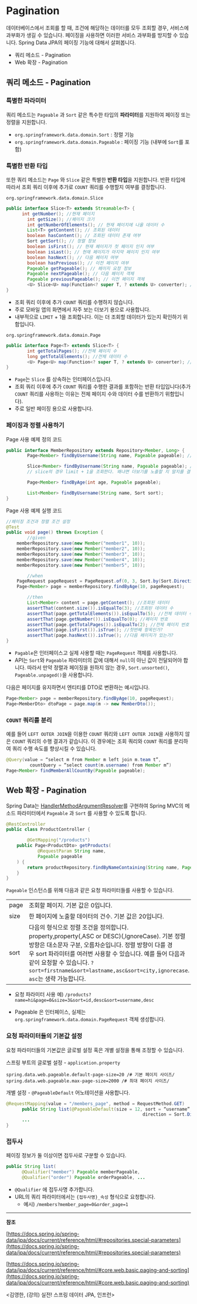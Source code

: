 # Pagination

데이터베이스에서 조회를 할 때, 조건에 해당하는 데이터를 모두 조회할 경우, 서비스에 과부화가 생길 수 있습니다. 페이징을 사용하면 이러한 서비스 과부화를 방지할 수 있습니다. Spring Data JPA의 페이징 기능에 대해서 살펴봅니다.

- 쿼리 메소드 - Pagination
- Web 확장 - Pagination

## 쿼리 메소드 - Pagination

### 특별한 파라미터

쿼리 메소드는 `Pageable` 과 `Sort` 같은 특수한 타입의 **파라미터**를 지원하여 페이징 또는 정렬을 지원합니다.

- `org.springframework.data.domain.Sort` : 정렬 기능
- `org.springframework.data.domain.Pageable` : 페이징 기능 (내부에 `Sort`를 포함)

### 특별한 반환 타입

또한 쿼리 메소드는 `Page` 와 `Slice` 같은 특별한 **반환 타입**을 지원합니다. 반환 타입에 따라서 조회 쿼리 이후에 추가로 `COUNT` 쿼리를 수행할지 여부를 결정합니다.

`org.springframework.data.domain.Slice`

```java
public interface Slice<T> extends Streamable<T> {
	  int getNumber(); //현재 페이지
		int getSize(); //페이지 크기
		int getNumberOfElements(); // 현재 페이지에 나올 데이터 수
		List<T> getContent(); // 조회된 데이터
		boolean hasContent(); // 조회된 데이터 존재 여부
		Sort getSort(); // 정렬 정보
		boolean isFirst(); // 현재 페이지가 첫 페이지 인지 여부
		boolean isLast(); // 현재 페이지가 마지막 페이지 인지 여부
		boolean hasNext(); // 다음 페이지 여부
		boolean hasPrevious(); // 이전 페이지 여부
		Pageable getPageable(); // 페이지 요청 정보
		Pageable nextPageable(); // 다음 페이지 객체
		Pageable previousPageable(); // 이전 페이지 객체
		<U> Slice<U> map(Function<? super T, ? extends U> converter); //변환기
}
```

- 조회 쿼리 이후에 추가 `COUNT` 쿼리를 수행하지 않습니다.
- 주로 모바일 앱의 화면에서 자주 보는 더보기 용으로 사용합니다.
- 내부적으로 `LIMIT` + 1을 조회합니다. 이는 더 조회할 데이터가 있는지 확인하기 위함입니다.

`org.springframework.data.domain.Page`

```java
public interface Page<T> extends Slice<T> {
		int getTotalPages(); //전체 페이지 수
		long getTotalElements(); //전체 데이터 수
		<U> Page<U> map(Function<? super T, ? extends U> converter); //변환기
}
```

- `Page`는 `Slice` 를 상속하는 인터페이스입니다.
- 조회 쿼리 이후에 추가 `COUNT` 쿼리를 수행한 결과를 포함하는 반환 타입입니다(추가 `COUNT` 쿼리를 사용하는 이유는 전체 페이지 수와 데이터 수를  반환하기 위함입니다).
- 주로 일반 페이징 용으로 사용합니다.

### 페이징과 정렬 사용하기

Page 사용 예제 정의 코드

```java
public interface MemberRepository extends Repository<Member, Long> {
		Page<Member> findByUsername(String name, Pageable pageable); //count 쿼리 사용 

		Slice<Member> findByUsername(String name, Pageable pageable); //count 쿼리 사용 안함
		// slice의 경우 limit + 1을 조회한다. 왜냐면 더보기를 노출할 지 말지를 결정하기 때문.

		Page<Member> findByAge(int age, Pageable pageable);

		List<Member> findByUsername(String name, Sort sort);
}
```

Page 사용 예제 실행 코드

```java
//페이징 조건과 정렬 조건 설정
@Test
public void page() throws Exception {
		//given
    memberRepository.save(new Member("member1", 10));
    memberRepository.save(new Member("member2", 10));
    memberRepository.save(new Member("member3", 10));
    memberRepository.save(new Member("member4", 10));
    memberRepository.save(new Member("member5", 10));

		//when
    PageRequest pageRequest = PageRequest.of(0, 3, Sort.by(Sort.Direction.DESC, "username"));
    Page<Member> page = memberRepository.findByAge(10, pageRequest);

		//then
		List<Member> content = page.getContent(); //조회된 데이터
		assertThat(content.size()).isEqualTo(3); //조회된 데이터 수
		assertThat(page.getTotalElements()).isEqualTo(5); //전체 데이터 수 
		assertThat(page.getNumber()).isEqualTo(0); //페이지 번호
		assertThat(page.getTotalPages()).isEqualTo(2); //전체 페이지 번호 
		assertThat(page.isFirst()).isTrue(); //첫번째 항목인가?
		assertThat(page.hasNext()).isTrue(); //다음 페이지가 있는가?
}
```

- `Pagable`은 인터페이스고 실제 사용할 때는 `PageRequest` 객체를 사용합니다.
- API는 `Sort`와 `Pageable` 파라미터의 값에 대해서 `null`이 아닌 값이 전달되어야 합니다. 따라서 만약 정렬과 페이징을 원하지 않는 경우, `Sort.unsorted()`, `Pageable.unpaged()`을 사용합니다.

다음은 페이지를 유지하면서 엔티티를 DTO로 변환하는 예시입니다.

```java
Page<Member> page = memberRepository.findByAge(10, pageRequest);
Page<MemberDto> dtoPage = page.map(m -> new MemberDto());
```

### `COUNT` 쿼리를 분리

예를 들어 `LEFT OUTER JOIN`을 이용한 `COUNT` 쿼리와 `LEFT OUTER JOIN`을 사용하지 않은 `COUNT` 쿼리의 수행 결과가 같습니다. 이 경우에는 조회 쿼리와 `COUNT` 쿼리를 분리하여 쿼리 수행 속도를 향상시킬 수 있습니다.

```java
@Query(value = “select m from Member m left join m.team t”,
         countQuery = “select count(m.username) from Member m”)
Page<Member> findMemberAllCountBy(Pageable pageable);
```

## Web 확장 - Pagination

Spring Data는 [HandlerMethodArgumentResolver](https://github.com/eastshine-high/til/blob/main/spring/spring-framework/web-servlet/spring-mvc/dispatcher-servlet/special-bean-types/handler-adapter.md#handlermethodargumentresolverargumentresolver)를 구현하여 Spring MVC의 메소드 파라미터에서 `Pageable` 과 `Sort` 를 사용할 수 있도록 합니다.

```java
@RestController
public class ProductController {

		@GetMapping("/products")
    public Page<ProductDto> getProducts(
            @RequestParam String name,
            Pageable pageable
    ) {
        return productRepository.findByNameContaining(String name, Pageable pageable);
    }
}
```

`Pageable` 인스턴스를 위해 다음과 같은 요청 파라미터들를 사용할 수 있습니다.

| | |
| --- | --- |
| page | 조회할 페이지. 기본 값은 0입니다. |
| size | 한 페이지에 노출할 데이터의 건수. 기본 값은 20입니다. |
| sort | 다음의 형식으로 정렬 조건을 정의합니다. property,property(,ASC or DESC)(,IgnoreCase). 기본 정렬 방향은 대소문자 구분, 오름차순입니다. 정렬 방향이 다를 경우 sort 파라미터를 여러번 사용할 수 있습니다. 예를 들어 다음과 같이 요청할 수 있습니다. `?sort=firstname&sort=lastname,asc&sort=city,ignorecase`. `asc`는 생략 가능합니다. |

- 요청 파라미터 사용 예) `/products?name=hi&page=0&size=3&sort=id,desc&sort=username,desc`

- Pageable 은 인터페이스, 실제는 `org.springframework.data.domain.PageRequest` 객체 생성합니다.

### 요청 파라미터들의 기본값 설정

요청 파라미터들의 기본값은 글로벌 설정 혹은 개별 설정을 통해 조정할 수 있습니다.

스프링 부트의 글로벌 설정 - `application.property` 

```
spring.data.web.pageable.default-page-size=20 /# 기본 페이지 사이즈/ 
spring.data.web.pageable.max-page-size=2000 /# 최대 페이지 사이즈/
```

개별 설정 - `@PageableDefault` 어노테이션을 사용합니다.

```java
@RequestMapping(value = "/members_page", method = RequestMethod.GET)
	  public String list(@PageableDefault(size = 12, sort = “username”,
													direction = Sort.Direction.DESC) Pageable pageable) {
	  ... 
}
```

### 접두사

페이징 정보가 둘 이상이면 접두사로 구분할 수 있습니다.

```java
public String list(
      @Qualifier("member") Pageable memberPageable,
      @Qualifier("order") Pageable orderPageable, ...
```

- `@Qualifier` 에 접두사명 추가합니다.
- URL의 쿼리 파라미터에서는  `{접두사명}_속성` 형식으로 요청합니다.
    - 예시) `/members?member_page=0&order_page=1`

---

**참조**

[https://docs.spring.io/spring-data/jpa/docs/current/reference/html/#repositories.special-parameters](https://docs.spring.io/spring-data/jpa/docs/current/reference/html/#repositories.special-parameters)

[https://docs.spring.io/spring-data/jpa/docs/current/reference/html/#core.web.basic.paging-and-sorting](https://docs.spring.io/spring-data/jpa/docs/current/reference/html/#core.web.basic.paging-and-sorting)

<김영한, (강의) 실전! 스프링 데이터 JPA, 인프런>

